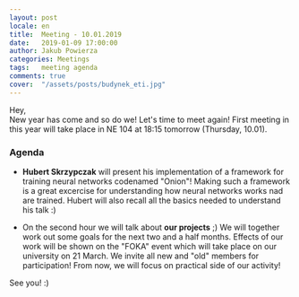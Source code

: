 ```yaml
---
layout: post
locale: en
title:  Meeting - 10.01.2019
date:   2019-01-09 17:00:00
author: Jakub Powierza
categories: Meetings
tags:	meeting agenda
comments: true
cover:  "/assets/posts/budynek_eti.jpg"
---
```


Hey,  
New year has come and so do we! Let's time to meet again! First meeting in this year will take place
 in NE 104 at 18:15 tomorrow (Thursday, 10.01).

### Agenda

 - **Hubert Skrzypczak** will present his implementation of a framework for training neural networks
   codenamed "Onion"! Making such a framework is a great excercise for understanding how neural networks
   works nad are trained. Hubert will also recall all the basics needed to understand his talk :)

 - On the second hour we will talk about **our projects** ;) We will together work out some goals for
   the next two and a half months. Effects of our work will be shown on the "FOKA" event
   which will take place on our university on 21 March. We invite all new and "old" members for
   participation! From now, we will focus on practical side of our activity!

See you! :)

